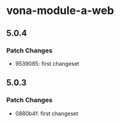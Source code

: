# vona-module-a-web

## 5.0.4

### Patch Changes

- 9539085: first changeset

## 5.0.3

### Patch Changes

- 0880b4f: first changeset
